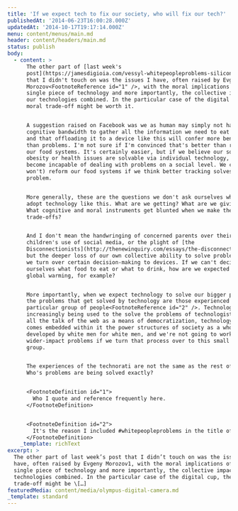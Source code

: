 ```yaml
---
title: 'If we expect tech to fix our society, who will fix our tech?'
publishedAt: '2014-06-23T16:00:28.000Z'
updatedAt: '2014-10-17T19:17:14.000Z'
menu: content/menus/main.md
header: content/headers/main.md
status: publish
body:
  - content: >
      The other part of [last week's
      post](https://jamesdigioia.com/vessyl-whitepeopleproblems-silicon-valleys-insularity/)
      that I didn't touch on was the issues I have, often raised by Evgeny
      Morozov<FootnoteReference id="1" />, with the moral implications of any
      single piece of technology and more importantly, the collective impact of
      our technologies combined. In the particular case of the digital cup, the
      moral trade-off might be worth it.


      A suggestion raised on Facebook was we as human may simply not have the
      cognitive bandwidth to gather all the information we need to eat healthy,
      and that offloading it to a device like this will confer more benefits
      than problems. I'm not sure if I'm convinced that's better than reforming
      our food systems. It's certainly easier, but if we believe our social
      obesity or health issues are solvable via individual technology, then we
      become incapable of dealing with problems on a social level. We can't (or
      won't) reform our food systems if we think better tracking solves the
      problem.


      More generally, these are the questions we don't ask ourselves when we
      adopt technology like this. What are we getting? What are we giving up?
      What cognitive and moral instruments get blunted when we make these
      trade-offs?


      And I don't mean the handwringing of concerned parents over their
      children's use of social media, or the plight of [the
      Disconnectionists](http://thenewinquiry.com/essays/the-disconnectionists/),
      but the deeper loss of our own collective ability to solve problems when
      we turn over certain decision-making to devices. If we can't decide for
      ourselves what food to eat or what to drink, how are we expected to tackle
      global warming, for example?


      More importantly, when we expect technology to solve our bigger problems,
      the problems that get solved by technology are those experienced by a very
      particular group of people<FootnoteReference id="2" />. Technology is
      increasingly being used to the solve the problems of technologists. For
      all the talk of the web as a means of democratization, technology still
      comes embedded within it the power structures of society as a whole. It's
      developed by white men for white men, and we're not going to work on
      wider-impact problems if we turn that process over to this small elite
      group.


      The experiences of the technorati are not the same as the rest of society.
      Who's problems are being solved exactly?


      <FootnoteDefinition id="1">
        Who I quote and reference frequently here.
      </FootnoteDefinition>


      <FootnoteDefinition id="2">
        It's the reason I included #whitepeopleproblems in the title of the previous post. #snark
      </FootnoteDefinition>
    _template: richText
excerpt: >
  The other part of last week’s post that I didn’t touch on was the issues I
  have, often raised by Evgeny Morozov1, with the moral implications of any
  single piece of technology and more importantly, the collective impact of our
  technologies combined. In the particular case of the digital cup, the moral
  trade-off might be \[…]
featuredMedia: content/media/olympus-digital-camera.md
_template: standard
---
```


